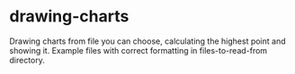 # drawing-charts
Drawing charts from file you can choose, calculating the highest point and showing it. Example files with correct formatting in files-to-read-from directory.
